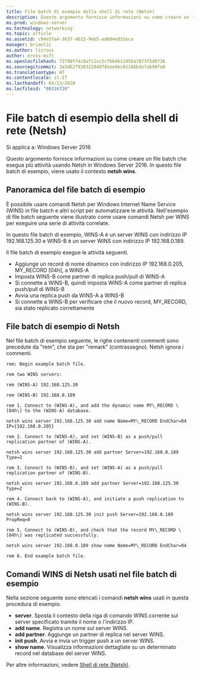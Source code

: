 ```yaml
---
title: File batch di esempio della shell di rete (Netsh)
description: Questo argomento fornisce informazioni su come creare un file batch che esegua più attività usando Netsh in Windows Server 2016.
ms.prod: windows-server
ms.technology: networking
ms.topic: article
ms.assetid: c94e37a4-3637-4613-9eb5-ed604e831eca
manager: brianlic
ms.author: lizross
author: eross-msft
ms.openlocfilehash: 73798ff4c8af11cc5cfb6461245ba7873f5d6f36
ms.sourcegitcommit: 3a3d62f938322849f81ee9ec01186b3e7ab90fe0
ms.translationtype: HT
ms.contentlocale: it-IT
ms.lasthandoff: 04/23/2020
ms.locfileid: "80316720"
---
```

# <a name="network-shell-netsh-example-batch-file"></a>File batch di esempio della shell di rete \(Netsh\)

Si applica a: Windows Server 2016

Questo argomento fornisce informazioni su come creare un file batch che esegua più attività usando Netsh in Windows Server 2016. In questo file batch di esempio, viene usato il contesto **netsh wins**.

## <a name="example-batch-file-overview"></a>Panoramica del file batch di esempio

È possibile usare comandi Netsh per Windows Internet Name Service \(WINS\) in file batch e altri script per automatizzare le attività. Nell'esempio di file batch seguente viene illustrato come usare comandi Netsh per WINS per eseguire una serie di attività correlate.

In questo file batch di esempio, WINS\-A è un server WINS con indirizzo IP 192.168.125.30 e WINS\-B è un server WINS con indirizzo IP 192.168.0.189.

Il file batch di esempio esegue le attività seguenti.

- Aggiunge un record di nome dinamico con indirizzo IP 192.168.0.205, MY\_RECORD \[04h\], a WINS\-A
- Imposta WINS\-B come partner di replica push/pull di WINS\-A
- Si connette a WINS\-B, quindi imposta WINS\-A come partner di replica push/pull di WINS\-B
- Avvia una replica push da WINS\-A a WINS\-B
- Si connette a WINS\-B per verificare che il nuovo record, MY\_RECORD, sia stato replicato correttamente

## <a name="netsh-example-batch-file"></a>File batch di esempio di Netsh

Nel file batch di esempio seguente, le righe contenenti commenti sono precedute da "rem", che sta per "remark" (contrassegno). Netsh ignora i commenti.

    rem: Begin example batch file.
    
    rem two WINS servers:
    
    rem (WINS-A) 192.168.125.30
    
    rem (WINS-B) 192.168.0.189
    
    rem 1. Connect to (WINS-A), and add the dynamic name MY\_RECORD \[04h\] to the (WINS-A) database.
    
    netsh wins server 192.168.125.30 add name Name=MY\_RECORD EndChar=04 IP={192.168.0.205}
    
    rem 2. Connect to (WINS-A), and set (WINS-B) as a push/pull replication partner of (WINS-A).
    
    netsh wins server 192.168.125.30 add partner Server=192.168.0.189 Type=2
    
    rem 3. Connect to (WINS-B), and set (WINS-A) as a push/pull replication partner of (WINS-B).
    
    netsh wins server 192.168.0.189 add partner Server=192.168.125.30 Type=2
    
    rem 4. Connect back to (WINS-A), and initiate a push replication to (WINS-B).
    
    netsh wins server 192.168.125.30 init push Server=192.168.0.189 PropReq=0
    
    rem 5. Connect to (WINS-B), and check that the record MY\_RECORD \[04h\] was replicated successfully.
    
    netsh wins server 192.168.0.189 show name Name=MY\_RECORD EndChar=04
    
    rem 6. End example batch file.

## <a name="netsh-wins-commands-used-in-the-example-batch-file"></a>Comandi WINS di Netsh usati nel file batch di esempio

Nella sezione seguente sono elencati i comandi **netsh wins** usati in questa procedura di esempio.

- **server**. Sposta il contesto della riga di comando WINS corrente sul server specificato tramite il nome o l'indirizzo IP.
- **add name**. Registra un nome sul server WINS.
- **add partner**. Aggiunge un partner di replica nel server WINS.
- **init push**. Avvia e invia un trigger push a un server WINS.
- **show name**. Visualizza informazioni dettagliate su un determinato record nel database del server WINS.  

Per altre informazioni, vedere [Shell di rete (Netsh)](netsh.md).
